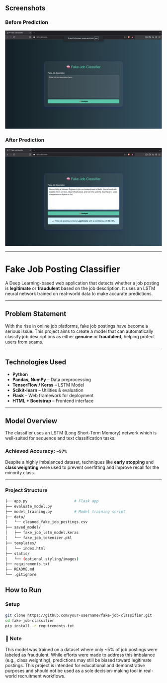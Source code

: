 ## Screenshots

### Before Prediction
![Form Input](static/interface.png)

### After Prediction
![Funding Output](static/prediction.png)

---

# Fake Job Posting Classifier

A Deep Learning-based web application that detects whether a job posting is **legitimate** or **fraudulent** based on the job description. It uses an LSTM neural network trained on real-world data to make accurate predictions.

---

## Problem Statement

With the rise in online job platforms, fake job postings have become a serious issue. This project aims to create a model that can automatically classify job descriptions as either **genuine** or **fraudulent**, helping protect users from scams.

---

## Technologies Used

- **Python**
- **Pandas, NumPy** – Data preprocessing
- **TensorFlow / Keras** – LSTM Model
- **Scikit-learn** – Utilities & evaluation
- **Flask** – Web framework for deployment
- **HTML + Bootstrap** – Frontend interface

---

## Model Overview

The classifier uses an LSTM (Long Short-Term Memory) network which is well-suited for sequence and text classification tasks.

### Achieved Accuracy: `~97%`

Despite a highly imbalanced dataset, techniques like **early stopping** and **class weighting** were used to prevent overfitting and improve recall for the minority class.

---

### Project Structure

```bash
├── app.py                     # Flask app
├── evaluate_model.py
├── model_training.py          # Model training script
├── data/
│   └── cleaned_fake_job_postings.csv
├── saved_model/
│   ├── fake_job_lstm_model.keras
│   └── fake_job_tokenizer.pkl
├── templates/
│   └── index.html
├── static/
│   └── (optional styling/images)
├── requirements.txt
├── README.md
└── .gitignore
```

## How to Run

### Setup
```bash
git clone https://github.com/your-username/fake-job-classifier.git
cd fake-job-classifier
pip install -r requirements.txt
```

### 📌 Note
This model was trained on a dataset where only ~5% of job postings were labeled as fraudulent. While efforts were made to address this imbalance (e.g., class weighting), predictions may still be biased toward legitimate postings. This project is intended for educational and demonstrative purposes and should not be used as a sole decision-making tool in real-world recruitment workflows.



